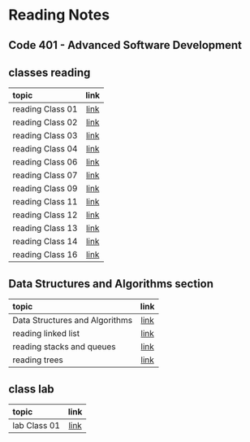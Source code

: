 # Reading Notes

## Code 401 - Advanced Software Development

## classes reading

| topic       | link 
| :---        |    :----:  
| reading Class 01 | [link](./class01.md)
| reading Class 02 | [link](./class02.md)
| reading Class 03 | [link](./class03.md)
| reading Class 04 | [link](./class04.md)
| reading Class 06 | [link](./class06.md)
| reading Class 07 | [link](./class07.md)
| reading Class 09 | [link](./class09.md)
| reading Class 11 | [link](./class11.md)
| reading Class 12 | [link](./class12.md)
| reading Class 13 | [link](./class13.md)
| reading Class 14 | [link](./class14.md)
| reading Class 16 | [link](./class16.md)

## Data Structures and Algorithms section

| topic       | link 
| :---        |    :----:  
| Data Structures and Algorithms | [link](./Data%20Structures%20and%20Algorithms.md)
| reading linked list | [link](linked%20list.md)
| reading stacks and queues | [link](./stacks%20and%20queues.md)
| reading trees | [link](./trees.md)

## class lab

| topic       | link 
| :---        |    :----:  
| lab Class 01 | [link](https://github.com/Ahmad-Alanati/snakes-cafe)

